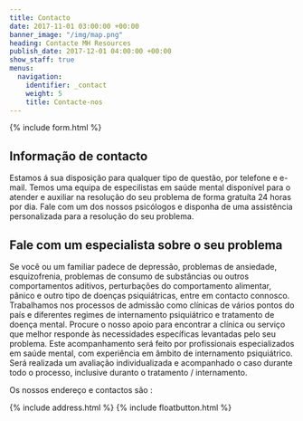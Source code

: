 ```yaml
---
title: Contacto
date: 2017-11-01 03:00:00 +00:00
banner_image: "/img/map.png"
heading: Contacte MH Resources
publish_date: 2017-12-01 04:00:00 +00:00
show_staff: true
menus:
  navigation:
    identifier: _contact
    weight: 5
    title: Contacte-nos
---
```


{% include form.html %}


## Informação de contacto

Estamos á sua disposição para qualquer tipo de questão, por telefone e e-mail. Temos uma equipa de especilistas em saúde mental disponível para o atender e auxiliar na resolução do seu problema de forma gratuíta 24 horas por dia. Fale com um dos nossos psicólogos e disponha de uma assistência personalizada para a resolução do seu problema.

## Fale com um especialista sobre o seu problema

Se você ou um familiar padece de depressão, problemas de ansiedade, esquizofrenia, problemas de consumo de substâncias ou outros comportamentos aditivos, perturbações do comportamento alimentar, pânico e outro tipo de doenças psiquiátricas, entre em contacto connosco. Trabalhamos nos processos de admissão como clínicas de vários pontos do país e diferentes regimes de internamento psiquiátrico e tratamento de doença mental. Procure o nosso apoio para encontrar a clínica ou serviço que melhor responde às necessidades específicas levantadas pelo seu problema.
Este acompanhamento será feito por profissionais especializados em saúde mental, com experiência em âmbito de internamento psiquiátrico. Será realizada um avaliação individualizada e acompanhado o caso durante todo o processo, inclusive duranto o tratamento / internamento.


Os nossos endereço e contactos são :


{% include address.html %}
{% include floatbutton.html %}
